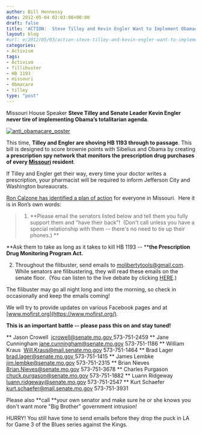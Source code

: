 ```yaml
---
author: Bill Hennessy
date: 2012-05-04 02:03:08+00:00
draft: false
title: 'ACTION:  Steve Tilley and Kevin Engler Want to Implement Obamacare. Stop Them.'
layout: blog
#url: e/2012/05/03/action-steve-tilley-and-kevin-engler-want-to-implement-obamacare-stop-them/
categories:
- Activism
tags:
- Activism
- fillibuster
- HB 1193
- missouri
- Obmacare
- tilley
type: "post"
---
```


Missouri House Speaker **Steve Tilley and Senate Leader Kevin Engler never tire of implementing Obama’s totalitarian agenda**.

[![anti_obamacare_poster](https://ludicrite.files.wordpress.com/2012/05/anti_obamacare_poster_thumb.jpg)
](https://ludicrite.files.wordpress.com/2012/05/anti_obamacare_poster.jpg)

This time, **Tilley and Engler are shoving HB 1193 through to passage**. This bill is designed to score brownie points with Sibelius and Obama by creating **a prescription spy network that monitors the prescription drug purchases of every [Missouri](https://www.recovery.org/browse/missouri/) resident**.

If Tilley and Engler get their way, every time your doctor writes a prescription, your pharmacist will be required to inform Jefferson City and Washington bureaucrats.

[Ron Calzone has identified a plan of action](https://www.mofirst.org/) for everyone in Missouri.  Here it is in Ron’s own words:



> 1) **Please email the senators listed below and tell them you fully support them and "have their back"!  (Don't call unless you have a special relationship with them -- there's no need to tie up their phones.) **

**Ask them to take as long as it takes to kill HB 1193 -- ****the Prescription Drug Monitoring Program Act.**

2) Throughout the filibuster, send emails to [molibertytools@gmail.com](mailto:molibertytools@gmail.com). While senators are filibustering, they will read these emails on the senate floor.  (You can listen to the live debate by clicking [HERE](https://www.senate.mo.gov/).)

The filibuster may go all night long and into the morning, so check in occasionally and keep the emails coming!

We will try to provide updates on various Facebook pages and at [www.mofirst.org](https://www.mofirst.org/).

**This is an important battle -- please pass this on and stay tuned!**

> 
> 
** Jason Crowell  [jcrowell@senate.mo.gov ](mailto:jcrowell@senate.mo.gov ) 573-751-2459
** Jane Cunningham [jane.cunningham@senate.mo.gov](mailto:jane.cunningham@senate.mo.gov) 573-751-1186
** William Kraus  [Will.Kraus@mail.senate.mo.gov](mailto:Will.Kraus@mail.senate.mo.gov) 573-751-1464
** Brad Lager  [brad.lager@senate.mo.gov ](mailto:brad.lager@senate.mo.gov ) 573-751-1415
** James Lembke  [jim.lembke@senate.mo.gov](mailto:jim.lembke@senate.mo.gov) 573-751-2315
** Brian Nieves [Brian.Nieves@senate.mo.gov](mailto:Brian.Nieves@senate.mo.gov) 573-751-3678
** Charles Purgason [chuck.purgason@senate.mo.gov](mailto:chuck.purgason@senate.mo.gov) 573-751-1882
** Luann Ridgeway [luann.ridgeway@senate.mo.gov](mailto:luann.ridgeway@senate.mo.gov) 573-751-2547
** Kurt Schaefer [kurt.schaefer@mail.senate.mo.gov](mailto:kurt.schaefer@mail.senate.mo.gov) 573-751-3931

Please also **call **your own senator and make sure he or she knows you don't want more "Big Brother" government intrusion!



HURRY! You still have time to send emails before they drop the puck in LA for Game 3 of the Blues series against the Kings.
